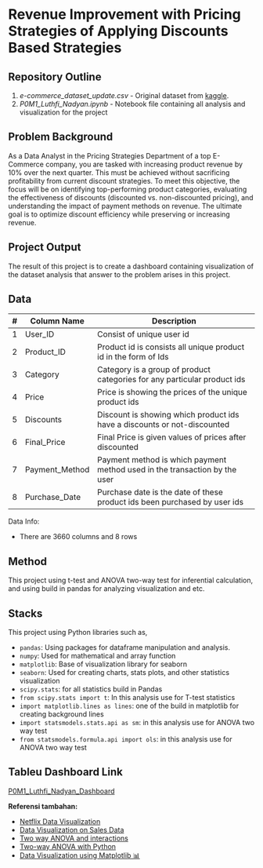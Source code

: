 # Revenue Improvement with Pricing Strategies of Applying Discounts Based Strategies

## Repository Outline
1. *e-commerce_dataset_update.csv* - Original dataset from [kaggle](https://www.kaggle.com/datasets/steve1215rogg/e-commerce-dataset/data).
2. *P0M1_Luthfi_Nadyan.ipynb* - Notebook file containing all analysis and visualization for the project

## Problem Background
As a Data Analyst in the Pricing Strategies Department of a top E-Commerce company, you are tasked with increasing product revenue by 10% over the next quarter. This must be achieved without sacrificing profitability from current discount strategies. To meet this objective, the focus will be on identifying top-performing product categories, evaluating the effectiveness of discounts (discounted vs. non-discounted pricing), and understanding the impact of payment methods on revenue. The ultimate goal is to optimize discount efficiency while preserving or increasing revenue.

## Project Output
The result of this project is to create a dashboard containing visualization of the dataset analysis that answer to the problem arises in this project.

## Data
| # | Column Name | Description |
| --- | --- | --- |
| 1 | User_ID | Consist of unique user id |
| 2 | Product_ID | Product id is consists all unique product id in the form of Ids |
| 3 | Category | Category is a group of product categories for any particular product ids |
| 4 | Price | Price is showing the prices of the unique product ids |
| 5 | Discounts | Discount is showing which product ids have a discounts or not-discounted |
| 6 | Final_Price | Final Price is given values of prices after discounted |
| 7 | Payment_Method | Payment method is which payment method used in the transaction by the user |
| 8 | Purchase_Date | Purchase date is the date of these product ids been purchased by user ids |

Data Info:
 - There are 3660 columns and 8 rows

## Method
This project using t-test and ANOVA two-way test for inferential calculation, and using build in pandas for analyzing visualization and etc.
 
## Stacks
This project using Python libraries such as,

- `pandas`: Using packages for dataframe manipulation and analysis. 
- `numpy`: Used for mathematical and array function
- `matplotlib`: Base of visualization library for seaborn
- `seaborn`: Used for creating charts, stats plots, and other statistics visualization
- `scipy.stats`: for all statistics build in Pandas
- `from scipy.stats import t`: In this analysis use for T-test statistics
- `import matplotlib.lines as lines`: one of the build in matplotlib for creating background lines
- `import statsmodels.stats.api as sm`: in this analysis use for ANOVA two way test
- `from statsmodels.formula.api import ols`: in this analysis use for ANOVA two way test

## Tableu Dashboard Link
[P0M1_Luthfi_Nadyan_Dashboard](https://public.tableau.com/app/profile/luthfi.nadyan.putra/viz/Dashboard_17478305213680/VisualizationDashboard?publish=yes) 

**Referensi tambahan:**
- [Netflix Data Visualization](https://www.kaggle.com/code/joshuaswords/netflix-data-visualization/notebook)
- [Data Visualization on Sales Data](https://www.kaggle.com/code/darpan25bajaj/data-visualization-on-sales-data)
- [Two way ANOVA and interactions](https://www.kaggle.com/code/brekhnaa/two-way-anova-and-interactions)
- [Two-way ANOVA with Python](https://www.kaggle.com/code/alexmaszanski/two-way-anova-with-python)
- [Data Visualization using Matplotlib 📊](https://www.kaggle.com/code/sanikamal/data-visualization-using-matplotlib)
